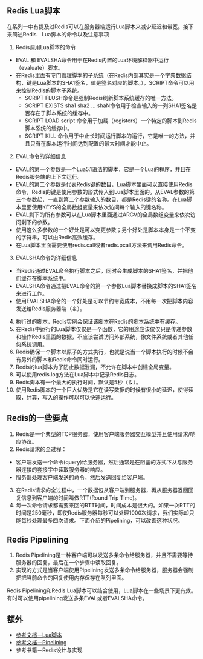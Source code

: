 ## Redis Lua脚本
在系列一中有提及过Redis可以在服务器端运行Lua脚本来减少延迟和带宽。接下来简述Redis　Lua脚本的命令以及注意事项
1. Redis调用Lua脚本的命令
- EVAL 和 EVALSHA命令用于在Redis内置的Lua环境解释器中运行（evaluate）脚本。
- 在Redis里面有专门管理脚本的子系统（在Redis内部其实是一个字典数据结构，键是Lua脚本的SHA1签名，值是签名对应的脚本。），SCRIPT命令可以用来控制Redis的脚本子系统。
  - SCRIPT FLUSH命令是强制Redis刷新脚本系统缓存的唯一方法。
  - SCRIPT EXISTS sha1 sha2 ... shaN命令用于检查输入的一列SHA1签名是否存在于脚本系统的缓存中。
  - SCRIPT LOAD script 命令用于加载（registers）一个特定的脚本到Redis脚本系统的缓存中。
  - SCRIPT KILL 命令用于中止长时间运行脚本的运行，它是唯一的方法，并且只有在脚本运行时间达到配置的最大时间才能中止。
2. EVAL命令的详细信息
  - EVAL的第一个参数是一个Lua5.1语法的脚本，它是一个Lua的程序，并且在Redis服务端的上下文运行。
  - EVAL的第二个参数是代表Redis键的数目，Lua脚本里面可以直接使用Redis命令，Redis的键是使用参数的形式传入到Lua脚本里面的。从EVAL参数的第三个参数起，一直到第二个参数输入的数目，都是Redis键的名称。在Lua脚本里面使用KEYS的全局数组变量来依次访问每个输入的键名称。
  - EVAL剩下的所有参数可以在Lua脚本里面通过ARGV的全局数组变量来依次访问剩下的参数。
  - 使用这么多参数的一个好处是可以变更参数；另个好处是脚本本身是一个不变的字符串，可以由Redis高效缓存。
  - 在Lua脚本里面需要使用redis.call或者redis.pcall方法来调用Redis命令。
3. EVALSHA命令的详细信息
  - 当Redis通过EVAL命令执行脚本之后，同时会生成脚本的SHA1签名，并把他们缓存在脚本系统中。
  - EVALSHA命令通过把EVAL命令的第一个参数Lua脚本替换成脚本的SHA1签名来进行工作。
  - 使用EVALSHA命令的一个好处是可以节约带宽成本，不用每一次把脚本内容发送给Redis服务器端（＆）。
4. 执行过的脚本，Redis实例会保证该脚本在Redis的脚本系统中有缓存。
5. 在Redis中运行的Lua脚本仅仅是一个函数，它的用途应该仅仅只是传递参数和操作Redis里面的数据，不应该尝试访问外部系统，像文件系统或者其他任何系统调用。
6. Redis确保一个脚本以原子的方式执行，也就是说当一个脚本执行的时候不会有另外的脚本和Redis命令同时运行。
7. Redis的lua脚本为了防止数据泄漏，不允许在脚本中创建全局变量。
8. 可以使用redis.log方法在Lua脚本中记录Redis日志。
9. Redis脚本有一个最大的执行时间，默认是5秒（＆）。
10. 使用Redis脚本的一个巨大优势是它在读写数据的时候有很小的延迟，使得读取，计算，写入的操作可以可以快速运行。

## Redis的一些要点
1. Redis是一个典型的TCP服务器，使用客户端服务器交互模型并且使用请求/响应协议。
2. Redis请求的全过程：
  - 客户端发送一个命令(query)给服务器，然后通常是在阻塞的方式下从与服务器连接的套接字中读取服务器的响应。
  - 服务器处理客户端发送的命令，然后发送回复给客户端。
3. 在Redis请求的全过程中，一个数据包从客户端到服务器，再从服务器返回回复信息到客户端的时间叫做RTT(Round Trip Time)。
4. 每一次命令请求都需要来回的RTT时间，时间成本是很大的。如果一次RTT的时间是250毫秒，即使Redis服务器每秒可以处理1000次请求，我们实际却只能每秒处理最多四次请求。下面介绍的Pipelining，可以改善这种状况。

## Redis Pipelining
1. Redis Pipelining是一种客户端可以发送多条命令给服务器，并且不需要等待服务器的回复，最后在一个步骤中读取回复。
2. 实现的方式是当客户端使用Pipelining发送多条命令给服务器，服务器会强制把把当前命令的回复使用内存保存在队列里面。

Redis Pipelining和Redis Lua脚本可以结合使用，Lua脚本在一些场景下更有效。有时可以使用pipelining发送多条EVAL或者EVALSHA命令。

## 额外
- [参考文档－Lua脚本](https://redis.io/topics/pipelining)
- [参考文档－Pipelining](https://redis.io/topics/pipelining)
- 参考书籍－Redis设计与实现

